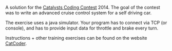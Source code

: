 A solution for the [Catalysts Coding Contest](https://register.codingcontest.org/) 2014. The goal of the contest was to write an advanced cruise control system for a self driving car.

The exercise uses a java simulator. Your program has to connect via TCP (or console), and has to provide input data for throttle and brake every turn. 

Instructions + other training exercises can be found on the website [CatCoder](https://catcoder.codingcontest.org).